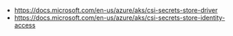 - https://docs.microsoft.com/en-us/azure/aks/csi-secrets-store-driver
- https://docs.microsoft.com/en-us/azure/aks/csi-secrets-store-identity-access
